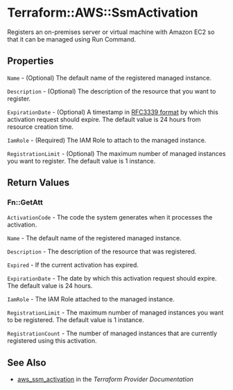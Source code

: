 # Terraform::AWS::SsmActivation

Registers an on-premises server or virtual machine with Amazon EC2 so that it can be managed using Run Command.

## Properties

`Name` - (Optional) The default name of the registered managed instance.

`Description` - (Optional) The description of the resource that you want to register.

`ExpirationDate` - (Optional) A timestamp in [RFC3339 format](https://tools.ietf.org/html/rfc3339#section-5.8) by which this activation request should expire. The default value is 24 hours from resource creation time.

`IamRole` - (Required) The IAM Role to attach to the managed instance.

`RegistrationLimit` - (Optional) The maximum number of managed instances you want to register. The default value is 1 instance.


## Return Values

### Fn::GetAtt

`ActivationCode` - The code the system generates when it processes the activation.

`Name` - The default name of the registered managed instance.

`Description` - The description of the resource that was registered.

`Expired` - If the current activation has expired.

`ExpirationDate` - The date by which this activation request should expire. The default value is 24 hours.

`IamRole` - The IAM Role attached to the managed instance.

`RegistrationLimit` - The maximum number of managed instances you want to be registered. The default value is 1 instance.

`RegistrationCount` - The number of managed instances that are currently registered using this activation.

## See Also

* [aws_ssm_activation](https://www.terraform.io/docs/providers/aws/r/ssm_activation.html) in the _Terraform Provider Documentation_